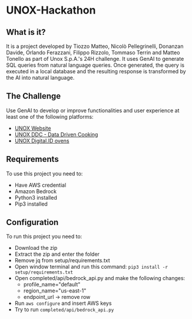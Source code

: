 # UNOX-Hackathon

## What is it?

It is a project developed by Tiozzo Matteo, Nicolò Pellegrinelli, Donanzan Davide, Orlando Ferazzani, Filippo Rizzolo, Tommaso Terrin and Matteo Tonello as part of Unox S.p.A.'s 24H challenge. It uses GenAI to generate SQL queries from natural language queries. Once generated, the query is executed in a local database and the resulting response is transformed by the AI into natural language.

## The Challenge

Use GenAI to develop or improve functionalities and user experience at least one of the following platforms:

- [UNOX Website](https://www.unox.com/it_it/)
- [UNOX DDC - Data Driven Cooking](https://demo.datadrivencooking.com/)
- [UNOX Digital.ID ovens](https://www.unox.com/it_it/app-e-sistema-operativo/app/digitalid/)

## Requirements

To use this project you need to:

- Have AWS credential
- Amazon Bedrock
- Python3 installed
- Pip3 installed

## Configuration

To run this project you need to:

- Download the zip
- Extract the zip and enter the folder
- Remove jq from setup/requirements.txt
- Open window terminal and run this command: `pip3 install -r setup/requirements.txt`
- Open completed/api/bedrock_api.py and make the following changes:
  - profile_name="default"
  - region_name="us-east-1"
  - endpoint_url → remove row
- Run `aws configure` and insert AWS keys
- Try to run `completed/api/bedrock_api.py`
